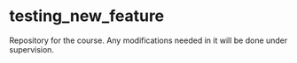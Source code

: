 # testing_new_feature

Repository for the course. Any modifications needed in it will be done under supervision. 

